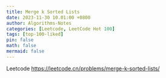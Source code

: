 ```yaml
---
title: Merge k Sorted Lists
date: 2023-11-30 10.01:00 +0800
author: Algorithms-Notes
categories: [Leetcode, LeetCode Hot 100]
tags: [top-100-liked]
pin: false
math: false
mermaid: false
---
```


Leetcode <https://leetcode.cn/problems/merge-k-sorted-lists/>